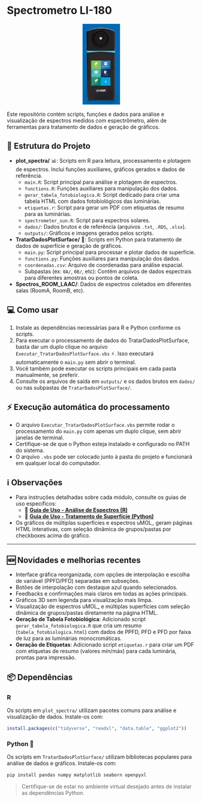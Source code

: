 # Spectrometro LI-180
<div align="center">
  <a href="https://www.licor.com/products/light/spectrometer">
    <img src="images/li180.png" alt="200" width="100"/>
  </a>
</div>

Este repositório contém scripts, funções e dados para análise e visualização de espectros medidos com espectrômetro, além de ferramentas para tratamento de dados e geração de gráficos.

## 📁 Estrutura do Projeto

- **plot_spectra/** 📊: Scripts em R para leitura, processamento e plotagem de espectros. Inclui funções auxiliares, gráficos gerados e dados de referência.
  - `main.R`: Script principal para análise e plotagem de espectros.
  - `functions.R`: Funções auxiliares para manipulação dos dados.
  - `gerar_tabela_fotobiologica.R`: Script dedicado para criar uma tabela HTML com dados fotobiológicos das luminárias.
  - `etiquetas.r`: Script para gerar um PDF com etiquetas de resumo para as luminárias.
  - `spectrometer_sun.R`: Script para espectros solares.
  - `dados/`: Dados brutos e de referência (arquivos `.txt`, `.RDS`, `.xlsx`).
  - `outputs/`: Gráficos e imagens gerados pelos scripts.
- **TratarDadosPlotSurface/** 🐍: Scripts em Python para tratamento de dados de superfície e geração de gráficos.
  - `main.py`: Script principal para processar e plotar dados de superfície.
  - `functions.py`: Funções auxiliares para manipulação dos dados.
  - `coordenadas.csv`: Arquivo de coordenadas para análise espacial.
  - Subpastas (ex: `0A/`, `0B/`, etc): Contêm arquivos de dados espectrais para diferentes amostras ou pontos de coleta.
- **Spectros_ROOM_LAAC/**: Dados de espectros coletados em diferentes salas (RoomA, RoomB, etc).

## 💻 Como usar

1. Instale as dependências necessárias para R e Python conforme os scripts.
2. Para executar o processamento de dados do TratarDadosPlotSurface, basta dar um duplo clique no arquivo `Executar_TratarDadosPlotSurface.vbs` ⚡. Isso executará automaticamente o `main.py` sem abrir o terminal.
3. Você também pode executar os scripts principais em cada pasta manualmente, se preferir.
4. Consulte os arquivos de saída em `outputs/` e os dados brutos em `dados/` ou nas subpastas de `TratarDadosPlotSurface/`.

## ⚡ Execução automática do processamento

- O arquivo `Executar_TratarDadosPlotSurface.vbs` permite rodar o processamento do `main.py` com apenas um duplo clique, sem abrir janelas de terminal.
- Certifique-se de que o Python esteja instalado e configurado no PATH do sistema.
- O arquivo `.vbs` pode ser colocado junto à pasta do projeto e funcionará em qualquer local do computador.

## ℹ️ Observações

- Para instruções detalhadas sobre cada módulo, consulte os guias de uso específicos:
  - 📜 [**Guia de Uso - Análise de Espectros (R)**](./plot_spectra/Forma_de_uso.md)
  - 📜 [**Guia de Uso - Tratamento de Superfície (Python)**](./TratarDadosPlotSurface/Forma_de_uso.md)
- Os gráficos de múltiplas superfícies e espectros uMOL_ geram páginas HTML interativas, com seleção dinâmica de grupos/pastas por checkboxes acima do gráfico.
****
## 🆕 Novidades e melhorias recentes

- Interface gráfica reorganizada, com opções de interpolação e escolha de variável (PPFD/PFD) separadas em subseções.
- Botões de interpolação com destaque azul quando selecionados.
- Feedbacks e confirmações mais claros em todas as ações principais.
- Gráficos 3D sem legenda para visualização mais limpa.
- Visualização de espectros uMOL_ e múltiplas superfícies com seleção dinâmica de grupos/pastas diretamente na página HTML.
- **Geração de Tabela Fotobiológica**: Adicionado script `gerar_tabela_fotobiologica.R` que cria um resumo (`tabela_fotobiologica.html`) com dados de PPFD, PFD e PFD por faixa de luz para as luminárias monocromáticas.
- **Geração de Etiquetas**: Adicionado script `etiquetas.r` para criar um PDF com etiquetas de resumo (valores mín/máx) para cada luminária, prontas para impressão.

## 📦 Dependências

### R

Os scripts em `plot_spectra/` utilizam pacotes comuns para análise e visualização de dados. Instale-os com:

```r
install.packages(c("tidyverse", "readxl", "data.table", "ggplot2"))
```

### Python 🐍

Os scripts em `TratarDadosPlotSurface/` utilizam bibliotecas populares para análise de dados e gráficos. Instale-os com:

```bash
pip install pandas numpy matplotlib seaborn openpyxl
```

> Certifique-se de estar no ambiente virtual desejado antes de instalar as dependências Python.
